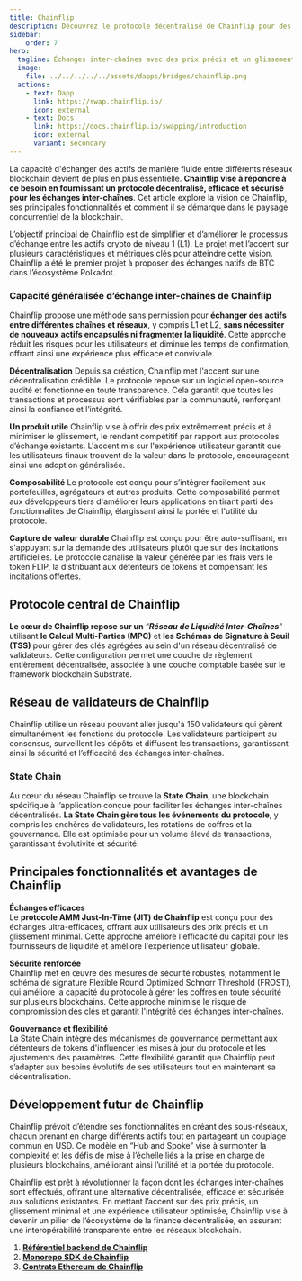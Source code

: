 ```yaml
---
title: Chainflip
description: Découvrez le protocole décentralisé de Chainflip pour des échanges inter-chaînes fluides et efficaces, avec des prix précis et un glissement minimal. Révolutionnez le trading crypto.
sidebar: 
    order: 7
hero:
  tagline: Échanges inter-chaînes avec des prix précis et un glissement minimal.
  image: 
    file: ../../../../../assets/dapps/bridges/chainflip.png
  actions:
    - text: Dapp
      link: https://swap.chainflip.io/
      icon: external
    - text: Docs
      link: https://docs.chainflip.io/swapping/introduction
      icon: external
      variant: secondary
---
```


La capacité d'échanger des actifs de manière fluide entre différents réseaux blockchain devient de plus en plus essentielle. **Chainflip vise à répondre à ce besoin en fournissant un protocole décentralisé, efficace et sécurisé pour les échanges inter-chaînes**. Cet article explore la vision de Chainflip, ses principales fonctionnalités et comment il se démarque dans le paysage concurrentiel de la blockchain.

L’objectif principal de Chainflip est de simplifier et d’améliorer le processus d’échange entre les actifs crypto de niveau 1 (L1). Le projet met l’accent sur plusieurs caractéristiques et métriques clés pour atteindre cette vision. Chainflip a été le premier projet à proposer des échanges natifs de BTC dans l’écosystème Polkadot.

### Capacité généralisée d’échange inter-chaînes de Chainflip
Chainflip propose une méthode sans permission pour **échanger des actifs entre différentes chaînes et réseaux**, y compris L1 et L2, **sans nécessiter de nouveaux actifs encapsulés ni fragmenter la liquidité**. Cette approche réduit les risques pour les utilisateurs et diminue les temps de confirmation, offrant ainsi une expérience plus efficace et conviviale.

**Décentralisation**
Depuis sa création, Chainflip met l'accent sur une décentralisation crédible. Le protocole repose sur un logiciel open-source audité et fonctionne en toute transparence. Cela garantit que toutes les transactions et processus sont vérifiables par la communauté, renforçant ainsi la confiance et l’intégrité.

**Un produit utile**
Chainflip vise à offrir des prix extrêmement précis et à minimiser le glissement, le rendant compétitif par rapport aux protocoles d’échange existants. L'accent mis sur l'expérience utilisateur garantit que les utilisateurs finaux trouvent de la valeur dans le protocole, encourageant ainsi une adoption généralisée.

**Composabilité**
Le protocole est conçu pour s’intégrer facilement aux portefeuilles, agrégateurs et autres produits. Cette composabilité permet aux développeurs tiers d'améliorer leurs applications en tirant parti des fonctionnalités de Chainflip, élargissant ainsi la portée et l'utilité du protocole.

**Capture de valeur durable**
Chainflip est conçu pour être auto-suffisant, en s'appuyant sur la demande des utilisateurs plutôt que sur des incitations artificielles. Le protocole canalise la valeur générée par les frais vers le token FLIP, la distribuant aux détenteurs de tokens et compensant les incitations offertes.

## Protocole central de Chainflip
**Le cœur de Chainflip repose sur un** “***Réseau de Liquidité Inter-Chaînes***” utilisant **le Calcul Multi-Parties (MPC)** et **les Schémas de Signature à Seuil (TSS)** pour gérer des clés agrégées au sein d'un réseau décentralisé de validateurs. Cette configuration permet une couche de règlement entièrement décentralisée, associée à une couche comptable basée sur le framework blockchain Substrate.

## Réseau de validateurs de Chainflip
Chainflip utilise un réseau pouvant aller jusqu'à 150 validateurs qui gèrent simultanément les fonctions du protocole. Les validateurs participent au consensus, surveillent les dépôts et diffusent les transactions, garantissant ainsi la sécurité et l’efficacité des échanges inter-chaînes.

### State Chain
Au cœur du réseau Chainflip se trouve la **State Chain**, une blockchain spécifique à l’application conçue pour faciliter les échanges inter-chaînes décentralisés. **La State Chain gère tous les événements du protocole**, y compris les enchères de validateurs, les rotations de coffres et la gouvernance. Elle est optimisée pour un volume élevé de transactions, garantissant évolutivité et sécurité.

## Principales fonctionnalités et avantages de Chainflip
**Échanges efficaces**  
Le **protocole AMM Just-In-Time (JIT) de Chainflip** est conçu pour des échanges ultra-efficaces, offrant aux utilisateurs des prix précis et un glissement minimal. Cette approche améliore l'efficacité du capital pour les fournisseurs de liquidité et améliore l'expérience utilisateur globale.

**Sécurité renforcée**  
Chainflip met en œuvre des mesures de sécurité robustes, notamment le schéma de signature Flexible Round Optimized Schnorr Threshold (FROST), qui améliore la capacité du protocole à gérer les coffres en toute sécurité sur plusieurs blockchains. Cette approche minimise le risque de compromission des clés et garantit l'intégrité des échanges inter-chaînes.

**Gouvernance et flexibilité**  
La State Chain intègre des mécanismes de gouvernance permettant aux détenteurs de tokens d'influencer les mises à jour du protocole et les ajustements des paramètres. Cette flexibilité garantit que Chainflip peut s’adapter aux besoins évolutifs de ses utilisateurs tout en maintenant sa décentralisation.

## Développement futur de Chainflip
Chainflip prévoit d’étendre ses fonctionnalités en créant des sous-réseaux, chacun prenant en charge différents actifs tout en partageant un couplage commun en USD. Ce modèle en “Hub and Spoke” vise à surmonter la complexité et les défis de mise à l’échelle liés à la prise en charge de plusieurs blockchains, améliorant ainsi l’utilité et la portée du protocole.

Chainflip est prêt à révolutionner la façon dont les échanges inter-chaînes sont effectués, offrant une alternative décentralisée, efficace et sécurisée aux solutions existantes. En mettant l’accent sur des prix précis, un glissement minimal et une expérience utilisateur optimisée, Chainflip vise à devenir un pilier de l’écosystème de la finance décentralisée, en assurant une interopérabilité transparente entre les réseaux blockchain.

1. **[Référentiel backend de Chainflip](https://github.com/chainflip-io/chainflip-backend)**
2. **[Monorepo SDK de Chainflip](https://github.com/chainflip-io/chainflip-sdk-monorepo)**
3. **[Contrats Ethereum de Chainflip](https://github.com/chainflip-io/chainflip-eth-contracts)**
